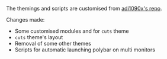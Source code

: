 The themings and scripts are customised from [adi1090x's repo](https://github.com/adi1090x/polybar-themes).

Changes made:

- Some customised modules and for `cuts` theme
- `cuts` theme's layout
- Removal of some other themes
- Scripts for automatic launching polybar on multi monitors
